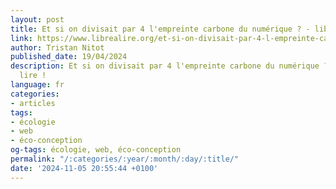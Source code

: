 ```yaml
---
layout: post
title: Et si on divisait par 4 l'empreinte carbone du numérique ? - libre à lire !
link: https://www.librealire.org/et-si-on-divisait-par-4-l-empreinte-carbone-du-numerique
author: Tristan Nitot
published_date: 19/04/2024
description: Et si on divisait par 4 l'empreinte carbone du numérique ? - Libre à
  lire !
language: fr
categories:
- articles
tags:
- écologie
- web
- éco-conception
og-tags: écologie, web, éco-conception
permalink: "/:categories/:year/:month/:day/:title/"
date: '2024-11-05 20:55:44 +0100'
---
```

